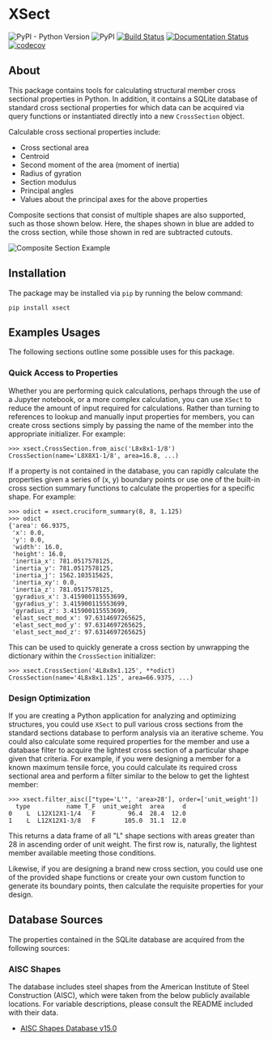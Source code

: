 # XSect

![PyPI - Python Version](https://img.shields.io/pypi/pyversions/xsect.svg)
![PyPI](https://img.shields.io/pypi/v/xsect.svg)
[![Build Status](https://travis-ci.com/mpewsey/xsect.svg?branch=master)](https://travis-ci.com/mpewsey/xsect)
[![Documentation Status](https://readthedocs.org/projects/xsect/badge/?version=latest)](https://xsect.readthedocs.io/en/latest/?badge=latest)
[![codecov](https://codecov.io/gh/mpewsey/xsect/branch/master/graph/badge.svg)](https://codecov.io/gh/mpewsey/xsect)

## About
This package contains tools for calculating structural member cross sectional
properties in Python. In addition, it contains a SQLite database of standard
cross sectional properties for which data can be acquired via query functions
or instantiated directly into a new `CrossSection` object.

Calculable cross sectional properties include:

* Cross sectional area
* Centroid
* Second moment of the area (moment of inertia)
* Radius of gyration
* Section modulus
* Principal angles
* Values about the principal axes for the above properties

Composite sections that consist of multiple shapes are also supported, such as those shown below. Here, the shapes shown in blue are added to the cross section, while those shown in red are subtracted cutouts.

![Composite Section Example](docs/_static/multi_sect_ex1.png)


## Installation
The package may be installed via `pip` by running the below command:

```
pip install xsect
```


## Examples Usages
The following sections outline some possible uses for this package.


### Quick Access to Properties
Whether you are performing quick calculations, perhaps through the use of
a Jupyter notebook, or a more complex calculation, you can use `XSect` to
reduce the amount of input required for calculations. Rather than turning
to references to lookup and manually input properties for members, you
can create cross sections simply by passing the name of the member into
the appropriate initializer. For example:

```
>>> xsect.CrossSection.from_aisc('L8x8x1-1/8')
CrossSection(name='L8X8X1-1/8', area=16.8, ...)
```


If a property is not contained in the database, you can rapidly calculate
the properties given a series of (x, y) boundary points or use one of the
built-in cross section summary functions to calculate the properties
for a specific shape. For example:

```
>>> odict = xsect.cruciform_summary(8, 8, 1.125)
>>> odict
{'area': 66.9375,
 'x': 0.0,
 'y': 0.0,
 'width': 16.0,
 'height': 16.0,
 'inertia_x': 781.0517578125,
 'inertia_y': 781.0517578125,
 'inertia_j': 1562.103515625,
 'inertia_xy': 0.0,
 'inertia_z': 781.0517578125,
 'gyradius_x': 3.415900115553699,
 'gyradius_y': 3.415900115553699,
 'gyradius_z': 3.415900115553699,
 'elast_sect_mod_x': 97.6314697265625,
 'elast_sect_mod_y': 97.6314697265625,
 'elast_sect_mod_z': 97.6314697265625}
```


This can be used to quickly generate a cross section by unwrapping the
dictionary within the `CrossSection` initializer:

```
>>> xsect.CrossSection('4L8x8x1.125', **odict)
CrossSection(name='4L8x8x1.125', area=66.9375, ...)
```

### Design Optimization
If you are creating a Python application for analyzing and optimizing
structures, you could use `XSect` to pull various cross sections from the
standard sections database to perform analysis via an iterative scheme.
You could also calculate some required properties for the member and use
a database filter to acquire the lightest cross section of a particular shape
given that criteria. For example, if you were designing a member for a known
maximum tensile force, you could calculate its required cross sectional area
and perform a filter similar to the below to get the lightest member:

```
>>> xsect.filter_aisc(["type='L'", 'area>28'], order=['unit_weight'])
  type          name T_F  unit_weight  area     d
0    L  L12X12X1-1/4   F         96.4  28.4  12.0
1    L  L12X12X1-3/8   F        105.0  31.1  12.0
```

This returns a data frame of all "L" shape sections with areas greater
than 28 in ascending order of unit weight. The first row is, naturally,
the lightest member available meeting those conditions.

Likewise, if you are designing a brand new cross section, you could use
one of the provided shape functions or create your own custom function
to generate its boundary points, then calculate the requisite properties
for your design.

## Database Sources

The properties contained in the SQLite database are acquired from the following
sources:

### AISC Shapes

The database includes steel shapes from the American Institute of Steel
Construction (AISC), which were taken from the below publicly available
locations. For variable descriptions, please consult the README included
with their data.

* [AISC Shapes Database v15.0](https://www.aisc.org/globalassets/aisc/manual/v15.0-shapes-database/aisc-shapes-database-v15.0.xlsx)
